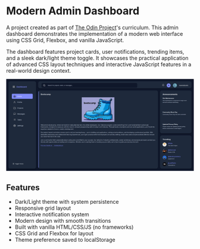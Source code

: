 # Modern Admin Dashboard

A project created as part of [The Odin Project](https://www.theodinproject.com/)'s curriculum. This admin dashboard demonstrates the implementation of a modern web interface using CSS Grid, Flexbox, and vanilla JavaScript.

The dashboard features project cards, user notifications, trending items, and a sleek dark/light theme toggle. It showcases the practical application of advanced CSS layout techniques and interactive JavaScript features in a real-world design context.

<div align="center">
  <img src="assets/screenshots/dashboard.png" alt="Admin Dashboard Preview" width="600"/>
</div>

## Features

- Dark/Light theme with system persistence
- Responsive grid layout
- Interactive notification system
- Modern design with smooth transitions
- Built with vanilla HTML/CSS/JS (no frameworks)
- CSS Grid and Flexbox for layout
- Theme preference saved to localStorage